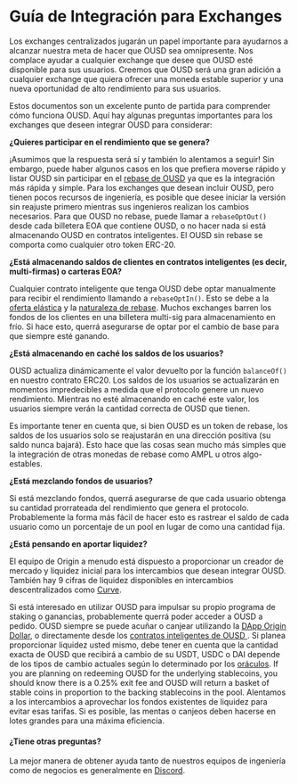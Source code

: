 # Guía de Integración para Exchanges

Los exchanges centralizados jugarán un papel importante para ayudarnos a alcanzar nuestra meta de hacer que OUSD sea omnipresente. Nos complace ayudar a cualquier exchange que desee que OUSD esté disponible para sus usuarios. Creemos que OUSD será una gran adición a cualquier exchange que quiera ofrecer una moneda estable superior y una nueva oportunidad de alto rendimiento para sus usuarios.

Estos documentos son un excelente punto de partida para comprender cómo funciona OUSD. Aquí hay algunas preguntas importantes para los exchanges que deseen integrar OUSD para considerar:

**¿Quieres participar en el rendimiento que se genera?**&#x20;

¡Asumimos que la respuesta será sí y también lo alentamos a seguir! Sin embargo, puede haber algunos casos en los que prefiera moverse rápido y listar OUSD sin participar en el [rebase de OUSD](../core-concepts/elastic-supply/rebasing-and-smart-contracts.md) ya que es la integración más rápida y simple. Para los exchanges que desean incluir OUSD, pero tienen pocos recursos de ingeniería, es posible que desee iniciar la versión sin reajuste primero mientras sus ingenieros realizan los cambios necesarios. Para que OUSD no rebase, puede llamar a `rebaseOptOut()` desde cada billetera EOA que contiene OUSD, o no hacer nada si está almacenando OUSD en contratos inteligentes. El OUSD sin rebase se comporta como cualquier otro token ERC-20.&#x20;

**¿Está almacenando saldos de clientes en contratos inteligentes (es decir, multi-firmas) o carteras EOA?**

Cualquier contrato inteligente que tenga OUSD debe optar manualmente para recibir el rendimiento llamando a `rebaseOptIn()`. Esto se debe a la [oferta elástica](../core-concepts/elastic-supply/) y la [naturaleza de rebase](../core-concepts/elastic-supply/rebasing-and-smart-contracts.md). Muchos exchanges barren los fondos de los clientes en una billetera multi-sig para almacenamiento en frío. Si hace esto, querrá asegurarse de optar por el cambio de base para que siempre esté ganando.

**¿Está almacenando en caché los saldos de los usuarios?**

OUSD actualiza dinámicamente el valor devuelto por la función `balanceOf()` en nuestro contrato ERC20. Los saldos de los usuarios se actualizarán en momentos impredecibles a medida que el protocolo genere un nuevo rendimiento. Mientras no esté almacenando en caché este valor, los usuarios siempre verán la cantidad correcta de OUSD que tienen.

Es importante tener en cuenta que, si bien OUSD es un token de rebase, los saldos de los usuarios solo se reajustarán en una dirección positiva (su saldo nunca bajará). Esto hace que las cosas sean mucho más simples que la integración de otras monedas de rebase como AMPL u otros algo-estables.

**¿Está mezclando fondos de usuarios?**

Si está mezclando fondos, querrá asegurarse de que cada usuario obtenga su cantidad prorrateada del rendimiento que genera el protocolo. Probablemente la forma más fácil de hacer esto es rastrear el saldo de cada usuario como un porcentaje de un pool en lugar de como una cantidad fija.

**¿Está pensando en aportar liquidez?**

El equipo de Origin a menudo está dispuesto a proporcionar un creador de mercado y liquidez inicial para los intercambios que desean integrar OUSD. También hay 9 cifras de liquidez disponibles en intercambios descentralizados como [Curve](https://curve.fi/factory/9).&#x20;

Si está interesado en utilizar OUSD para impulsar su propio programa de staking o ganancias, probablemente querrá poder acceder a OUSD a pedido. OUSD siempre se puede acuñar o canjear utilizando la [DApp Origin Dollar](https://www.ousd.com), o directamente desde los [contratos inteligentes de OUSD ](../smart-contracts/registry.md). Si planea proporcionar liquidez usted mismo, debe tener en cuenta que la cantidad exacta de OUSD que recibirá a cambio de su USDT, USDC o DAI depende de los tipos de cambio actuales según lo determinado por los [oráculos](../smart-contracts/api/oracle.md). If you are planning on redeeming OUSD for the underlying stablecoins, you should know there is a 0.25% exit fee and OUSD will return a basket of stable coins in proportion to the backing stablecoins in the pool. Alentamos a los intercambios a aprovechar los fondos existentes de liquidez para evitar esas tarifas. Si es posible, las mentas o canjeos deben hacerse en lotes grandes para una máxima eficiencia.&#x20;

#### ¿Tiene otras preguntas?

La mejor manera de obtener ayuda tanto de nuestros equipos de ingeniería como de negocios es generalmente en [Discord](https://www.originprotocol.com/discord). &#x20;

